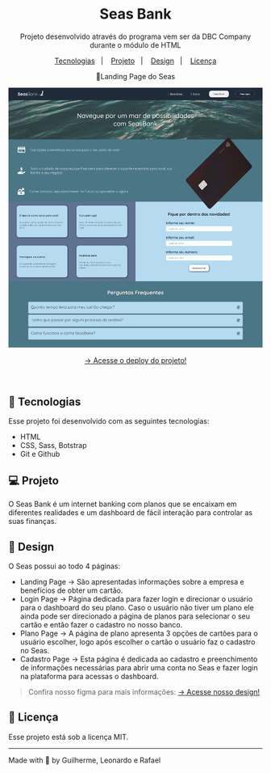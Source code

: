 <h1 align="center"> Seas Bank </h1>

<p align="center">
Projeto desenvolvido através do programa vem ser da DBC Company durante o módulo de HTML<br/>
</p>

<p align="center">
  <a href="#-tecnologias">Tecnologias</a>&nbsp;&nbsp;&nbsp;|&nbsp;&nbsp;&nbsp;
  <a href="#-projeto">Projeto</a>&nbsp;&nbsp;&nbsp;|&nbsp;&nbsp;&nbsp;
  <a href="#-design">Design</a>&nbsp;&nbsp;&nbsp;|&nbsp;&nbsp;&nbsp;
  <a href="#-licença">Licença</a>
</p>

<p align="center">
    <span>🔵Landing Page do Seas</span>
</p>
<p align="center">
  <img alt="License" src="./assets/seas-bank-landing-page.png">
</p>

<p align="center">
  <a href="task-03-trilha-front-end.vercel.app" target="_blank"> -> Acesse o deploy do projeto!</a>
</p>

<br>

## 🚀 Tecnologias

Esse projeto foi desenvolvido com as seguintes tecnologias:

-   HTML
-   CSS, Sass, Botstrap
-   Git e Github

## 💻 Projeto

O Seas Bank é um internet banking com planos que se encaixam em diferentes realidades e um dashboard de fácil interação para controlar as suas finanças.

## 🎨 Design

O Seas possui ao todo 4 páginas:

-   Landing Page -> São apresentadas informações sobre a empresa e benefícios de obter um cartão.
-   Login Page -> Página dedicada para fazer login e direcionar o usuário para o dashboard do seu plano. Caso o usuário não tiver um plano ele ainda pode ser direcionado a página de planos para selecionar o seu cartão e então fazer o cadastro no nosso banco.
-   Plano Page -> A página de plano apresenta 3 opções de cartões para o usuário escolher, logo após escolher o cartão o usuário faz o cadastro no Seas.
-   Cadastro Page -> Esta página é dedicada ao cadastro e preenchimento de informações necessárias para abrir uma conta no Seas e fazer login na plataforma para acessas o dashboard.

> Confira nosso figma para mais informações: <a href="https://www.figma.com/file/TeE3EuxF2qeCYmfIl4IU5I/SeasBank?node-id=0%3A1&t=ixenGRYFPNTQMBFp-1" target="_blank"> -> Acesse nosso design!</a>

## 🔘 Licença

Esse projeto está sob a licença MIT.

---

Made with 💙 by Guilherme, Leonardo e Rafael
